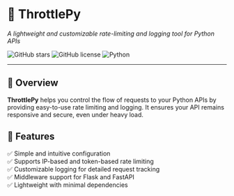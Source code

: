# 🚀 ThrottlePy

_A lightweight and customizable rate-limiting and logging tool for Python APIs_

![GitHub stars](https://img.shields.io/github/stars/yourusername/ThrottlePy?style=social) ![GitHub license](https://img.shields.io/github/license/yourusername/ThrottlePy) ![Python](https://img.shields.io/badge/python-3.8%2B-blue)

---

## 🌟 Overview

**ThrottlePy** helps you control the flow of requests to your Python APIs by providing easy-to-use rate limiting and logging. It ensures your API remains responsive and secure, even under heavy load.

## 🚀 Features

✅ Simple and intuitive configuration  
✅ Supports IP-based and token-based rate limiting  
✅ Customizable logging for detailed request tracking  
✅ Middleware support for Flask and FastAPI  
✅ Lightweight with minimal dependencies
